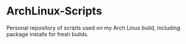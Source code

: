 # ArchLinux-Scripts
Personal repository of scripts used on my Arch Linux build, including package installs for fresh builds.
